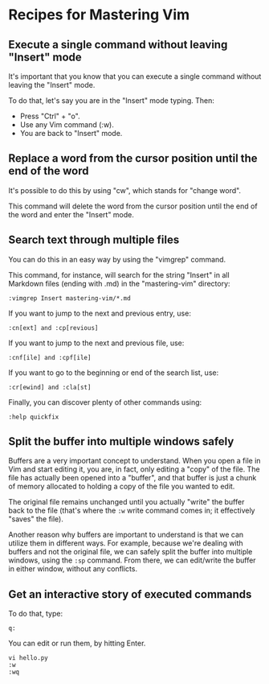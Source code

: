 # Recipes for Mastering Vim

## Execute a single command without leaving "Insert" mode

It's important that you know that you can execute a single command 
without leaving the "Insert" mode.

To do that, let's say you are in the "Insert" mode typing. Then:

* Press "Ctrl" + "o".
* Use any Vim command (:w).
* You are back to "Insert" mode.

## Replace a word from the cursor position until the end of the word

It's possible to do this by using "cw", which stands for 
"change word".

This command will delete the word from the cursor position until the 
end of the word and enter the "Insert" mode. 

## Search text through multiple files

You can do this in an easy way by using the "vimgrep" command.

This command, for instance, will search for the string "Insert" in all 
Markdown files (ending with .md) in the "mastering-vim" directory:

```
:vimgrep Insert mastering-vim/*.md
```

If you want to jump to the next and previous entry, use:

```
:cn[ext] and :cp[revious]
```

If you want to jump to the next and previous file, use:

```
:cnf[ile] and :cpf[ile]
```

If you want to go to the beginning or end of the search list, use:

```
:cr[ewind] and :cla[st]
```

Finally, you can discover plenty of other commands using:

```
:help quickfix
```

## Split the buffer into multiple windows safely

Buffers are a very important concept to understand. When you open a file 
in Vim and start editing it, you are, in fact, only editing a "copy" of 
the file. The file has actually been opened into a "buffer", and that 
buffer is just a chunk of memory allocated to holding a copy of the file
you wanted to edit.

The original file remains unchanged until you actually "write" the 
buffer back to the file (that's where the `:w` write command comes in; 
it effectively "saves" the file).

Another reason why buffers are important to understand is that we can 
utilize them in different ways. For example, because we're dealing with 
buffers and not the original file, we can safely split the buffer into 
multiple windows, using the `:sp` command. From there, we can edit/write 
the buffer in either window, without any conflicts.

## Get an interactive story of executed commands

To do that, type:

```
q:
```

You can edit or run them, by hitting Enter.

```
vi hello.py
:w
:wq
```
